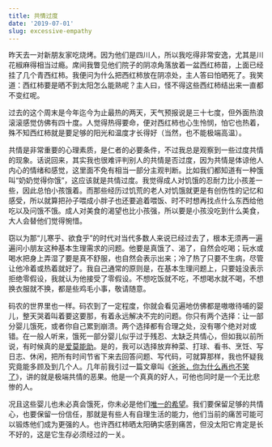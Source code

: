 ```yaml
---
title: 共情过度
date: '2019-07-01'
slug: excessive-empathy
---
```


昨天去一对新朋友家吃烧烤。因为他们是四川人，所以我吃得非常安逸，尤其是川花椒麻得相当过瘾。席间我瞥见他们院子的阴凉角落放着一盆西红柿苗，上面已经挂了几个青西红柿。我便问为什么把西红柿放在阴凉处，主人答曰怕晒死了。我笑道：西红柿要是晒不到太阳怎么能熟呢？主人曰，怪不得这些西红柿结出来一直都不变红呢。

过去的这个周末是今年迄今为止最热的两天，天气预报说是三十七度，但外面热浪滚滚感觉仿佛有四十度。人觉得热得要命，便对西红柿也心生怜悯，怕它也热着，殊不知西红柿就是要足够的阳光和温度才长得好（当然，也不能极端高温）。

共情是非常重要的心理素质，是仁者的必要条件，不过我总是观察到一些过度共情的现象。话说回来，其实我也很难评判别人的共情是否过度，因为共情是体谅他人内心的情绪和感觉，这里面不免有相当一部分主观判断。比如我们都知道有一种饿叫“奶奶觉得你饿”，这应该就是共情过度。我觉得成人对饥饿的忍耐力比小孩差一些，因此总怕小孩饿着。而那些经历过饥荒的老人对饥饿就更是有创伤性的记忆和感受，所以就算把孙子喂成小胖子也还要追着喂饭、时不时想再找点什么东西给他吃以及问饿不饿。成人对美食的渴望也比小孩强，所以要是小孩没吃到什么美食，大人会替他们觉得惋惜。

窃以为那“儿寒乎、欲食乎”的时代对当代多数人来说已经过去了，根本无须再一遍遍问小朋友这种基本生理需求的问题。他要是真饿了、渴了，自然会吃喝；玩水或喝水把身上弄湿了要是真不舒服，也自然会表示出来；冷了热了只要不生病，尽管让他冷着或热着就好了。我自己通常的原则是，在基本生理问题上，只要娃没表示拒绝零假设，我就认为他接受了零假设。不想吃饭就不吃，不想喝水就不喝，不想换衣服就不换，都是些鸡毛小事，敬请随意。

码农的世界里也一样。码农到了一定程度，你就会看见遍地仿佛都是嗷嗷待哺的婴儿，整天哭着叫着要这要那，有着永远解决不完的问题。你只有两个选择：让一部分婴儿饿死，或者你自己累到崩溃。两个选择都有合理之处，没有哪个绝对对或错。在一般人听来，饿死一部分婴儿似乎过于残忍、太缺乏共情心，但如我以前所说，有时候真的是[爱莫能助](/cn/2018/09/unable-to-help/)。是的，我可以选择放弃种菜、打球、看书、烹饪、写日志、休闲，把所有时间节省下来去回答问题、写代码，可就算那样，我也怀疑我究竟能多顾及到几个人。几年前我引过一篇文章叫《[爸爸，你为什么再也不笑了](http://third-bit.com/2015/11/09/daddy-why-dont-you-ever-laugh.html)》，讲的就是极端共情的恶果。他是一个真真的好人，可他也同时是一个无比悲惨的人。

况且这些婴儿也未必真会饿死，你未必是他们[唯一的希望](/cn/2015/10/only-hope/)。我们要保留足够的共情心，也要保留一份信任，那就是有些人有自理生活的能力，他们当前的痛苦可能可以锻炼他们成为更强的人。也许西红柿晒太阳确实感到痛苦，但没太阳它肯定是长不好的，这是它生存必须经过的一关。
